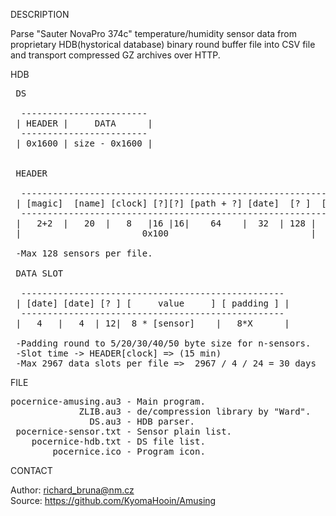 
DESCRIPTION

Parse "Sauter NovaPro 374c" temperature/humidity sensor data from proprietary HDB(hystorical database) binary round buffer file into CSV file and transport compressed GZ archives over HTTP.

HDB

<pre>
 DS

  ------------------------
 | HEADER |     DATA      |
  ------------------------
 | 0x1600 | size - 0x1600 |


 HEADER

  -------------------------------------------------------------------
 | [magic]  [name] [clock] [?][?] [path + ?] [date]  [? ]  [sensor]  |
  -------------------------------------------------------------------
 |   2+2  |   20  |   8   |16 |16|    64    |  32  | 128 |  42 * 128 |
 |                       0x100                           |           |

 -Max 128 sensors per file.

 DATA SLOT

  --------------------------------------------------
 | [date] [date] [? ] [     value     ] [ padding ] |
  --------------------------------------------------
 |   4   |   4  | 12|  8 * [sensor]    |   8*X      |

 -Padding round to 5/20/30/40/50 byte size for n-sensors.
 -Slot time -> HEADER[clock] => (15 min)
 -Max 2967 data slots per file =>  2967 / 4 / 24 = 30 days
</pre>

FILE

<pre>
pocernice-amusing.au3 - Main program.
             ZLIB.au3 - de/compression library by "Ward".
               DS.au3 - HDB parser.
 pocernice-sensor.txt - Sensor plain list.
    pocernice-hdb.txt - DS file list.
        pocernice.ico - Program icon.
</pre>

CONTACT

Author: richard_bruna@nm.cz<br>
Source: https://github.com/KyomaHooin/Amusing
